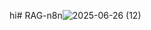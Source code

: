 hi# RAG-n8n![2025-06-26 (12)](https://github.com/user-attachments/assets/b316de19-b1bf-47c4-b875-0780889f73e1)
